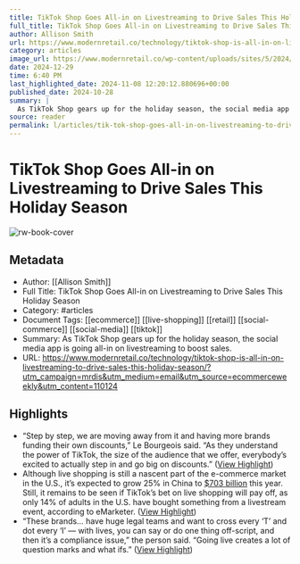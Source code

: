 ```yaml
---
title: TikTok Shop Goes All-in on Livestreaming to Drive Sales This Holiday Season
full_title: TikTok Shop Goes All-in on Livestreaming to Drive Sales This Holiday Season
author: Allison Smith
url: https://www.modernretail.co/technology/tiktok-shop-is-all-in-on-livestreaming-to-drive-sales-this-holiday-season/?utm_campaign=mrdis&utm_medium=email&utm_source=ecommerceweekly&utm_content=110124
category: articles
image_url: https://www.modernretail.co/wp-content/uploads/sites/5/2024/09/tiktok-stage-digiday.webp?w=1000
date: 2024-12-29
time: 6:40 PM
last_highlighted_date: 2024-11-08 12:20:12.880696+00:00
published_date: 2024-10-28
summary: |
  As TikTok Shop gears up for the holiday season, the social media app is going all-in on livestreaming to boost sales.
source: reader
permalink: l/articles/tik-tok-shop-goes-all-in-on-livestreaming-to-drive-sales-this-holiday-season
---
```

# TikTok Shop Goes All-in on Livestreaming to Drive Sales This Holiday Season

![rw-book-cover](https://www.modernretail.co/wp-content/uploads/sites/5/2024/09/tiktok-stage-digiday.webp?w=1000)

## Metadata
- Author: [[Allison Smith]]
- Full Title: TikTok Shop Goes All-in on Livestreaming to Drive Sales This Holiday Season
- Category: #articles
- Document Tags: [[ecommerce]] [[live-shopping]] [[retail]] [[social-commerce]] [[social-media]] [[tiktok]] 
- Summary: As TikTok Shop gears up for the holiday season, the social media app is going all-in on livestreaming to boost sales.
- URL: https://www.modernretail.co/technology/tiktok-shop-is-all-in-on-livestreaming-to-drive-sales-this-holiday-season/?utm_campaign=mrdis&utm_medium=email&utm_source=ecommerceweekly&utm_content=110124

## Highlights
- “Step by step, we are moving away from it and having more brands funding their own discounts,” Le Bourgeois said. “As they understand the power of TikTok, the size of the audience that we offer, everybody’s excited to actually step in and go big on discounts.” ([View Highlight](https://read.readwise.io/read/01jc5vc9ewwe321n14d042cwp3))
- Although live shopping is still a nascent part of the e-commerce market in the U.S., it’s expected to grow 25% in China to [$703 billion](https://www.emarketer.com/content/tiktok-determined-make-live-shopping-mainstream-while-amazon-leans-shoppable-tv) this year. Still, it remains to be seen if TikTok’s bet on live shopping will pay off, as only 14% of adults in the U.S. have bought something from a livestream event, according to eMarketer. ([View Highlight](https://read.readwise.io/read/01jc5vcny63xrp32khgj25jt2r))
- “These brands… have huge legal teams and want to cross every ‘T’ and dot every ‘I’ — with lives, you can say or do one thing off-script, and then it’s a compliance issue,” the person said. “Going live creates a lot of question marks and what ifs.” ([View Highlight](https://read.readwise.io/read/01jc5vfge1q7arfn4yzedz3pap))



